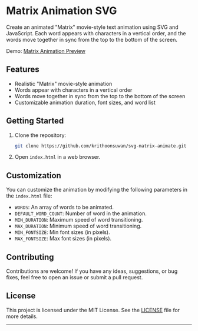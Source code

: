 
# Matrix Animation SVG

Create an animated "Matrix" movie-style text animation using SVG and JavaScript. Each word appears with characters in a vertical order, and the words move together in sync from the top to the bottom of the screen.

Demo: [Matrix Animation Preview](https://krithoonsuwan.github.io/svg-matrix-animate/)

## Features

- Realistic "Matrix" movie-style animation
- Words appear with characters in a vertical order
- Words move together in sync from the top to the bottom of the screen
- Customizable animation duration, font sizes, and word list

## Getting Started

1. Clone the repository:

   ```bash
   git clone https://github.com/krithoonsuwan/svg-matrix-animate.git
   ```

2. Open `index.html` in a web browser.

## Customization

You can customize the animation by modifying the following parameters in the `index.html` file:

- `WORDS`: An array of words to be animated.
- `DEFAULT_WORD_COUNT`: Number of word in the animation.
- `MIN_DURATION`: Maximum speed of word transitioning.
- `MAX_DURATION`: Minimum speed of word transitioning.
- `MIN_FONTSIZE`: Min font sizes (in pixels).
- `MAX_FONTSIZE`: Max font sizes (in pixels).

## Contributing

Contributions are welcome! If you have any ideas, suggestions, or bug fixes, feel free to open an issue or submit a pull request.

## License

This project is licensed under the MIT License. See the [LICENSE](LICENSE) file for more details.

---
